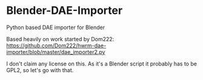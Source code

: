 # Blender-DAE-Importer
Python based DAE importer for Blender

Based heavily on work started by Dom222: https://github.com/Dom222/hwrm-dae-importer/blob/master/dae_importer2.py

I don't claim any license on this. As it's a Blender script it probably has to be GPL2, so let's go with that.
